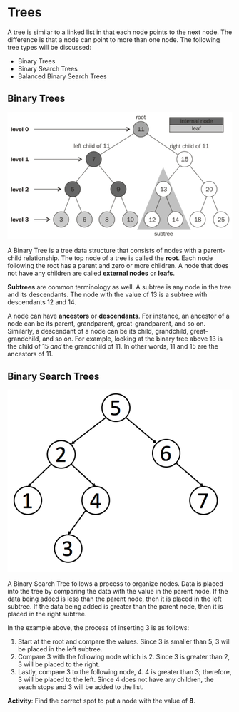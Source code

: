 # Trees

A tree is similar to a linked list in that each node points to the next node. The difference is that a node can point to more than one node. The following tree types will be discussed:
- Binary Trees
- Binary Search Trees
- Balanced Binary Search Trees

## Binary Trees
![Image of Binary Tree](images/binary-tree-illustration.png)

A Binary Tree is a tree data structure that consists of nodes with a parent-child relationship. The top node of a tree is called the **root**. Each node following the root has a parent and zero or more children. A node that does not have any children are called **external nodes** or **leafs**.

**Subtrees** are common terminology as well. A subtree is any node in the tree and its descendants. The node with the value of 13 is a subtree with descendants 12 and 14.

A node can have **ancestors** or **descendants**. For instance, an ancestor of a node can be its parent, grandparent, great-grandparent, and so on. Similarly, a descendant of a node can be its child, grandchild, great-grandchild, and so on. For example, looking at the binary tree above 13 is the child of 15 *and* the grandchild of 11. In other words, 11 and 15 are the ancestors of 11.

## Binary Search Trees
![Image of Binary Search Tree](images/binary-search-tree-illustration.jpg)

A Binary Search Tree follows a process to organize nodes. Data is placed into the tree by comparing the data with the value in the parent node. If the data being added is less than the parent node, then it is placed in the left subtree. If the data being added is greater than the parent node, then it is placed in the right subtree. 

In the example above, the process of inserting 3 is as follows:
1. Start at the root and compare the values. Since 3 is smaller than 5, 3 will be placed in the left subtree.
2. Compare 3 with the following node which is 2. Since 3 is greater than 2, 3 will be placed to the right.
3. Lastly, compare 3 to the following node, 4. 4 is greater than 3; therefore, 3 will be placed to the left. Since 4 does not have any children, the seach stops and 3 will be added to the list.

**Activity**: Find the correct spot to put a node with the value of **8**.


